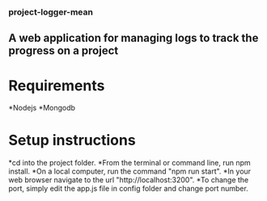 ### project-logger-mean

## A web application for managing logs to track the progress on a project

# Requirements
*Nodejs
*Mongodb

# Setup instructions
*cd into the project folder.
*From the terminal or command line, run npm install.
*On a local computer, run the command  "npm run start".
*In your web browser navigate to the url "http://localhost:3200".
*To change the port, simply edit the app.js file in config folder and change port number.
